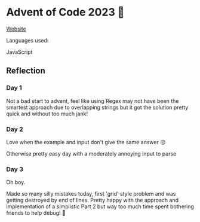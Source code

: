 # Advent of Code 2023 🎄

[Website](https://adventofcode.com/2023/)

Languages used:

JavaScript

## Reflection

### Day 1

Not a bad start to advent, feel like using Regex may not have been the smartest approach due to overlapping strings but it got the solution pretty quick and without too much jank!

### Day 2

Love when the example and input don't give the same answer 😖

Otherwise pretty easy day with a moderately annoying input to parse

### Day 3

Oh boy.

Made so many silly mistakes today, first 'grid' style problem and was getting destroyed by end of lines. Pretty happy with the approach and implementation of a simplistic Part 2 but way too much time spent bothering friends to help debug! 🐛
